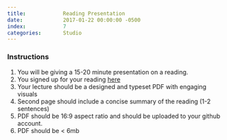 ```yaml
---
title:            Reading Presentation
date:             2017-01-22 00:00:00 -0500
index:            7
categories:       Studio
---
```


### Instructions

1. You will be giving a 15-20 minute presentation on a reading.
2. You signed up for your reading [here](https://docs.google.com/document/d/1LXGHiQjVmEY-LFfSyrloiwcQ6Gt2NVCJ1J5dTGJsIto/edit)
3. Your lecture should be a designed and typeset PDF with engaging visuals
4. Second page should include a concise summary of the reading (1-2 sentences)
5. PDF should be 16:9 aspect ratio and should be uploaded to your github account.
6. PDF should be < 6mb


